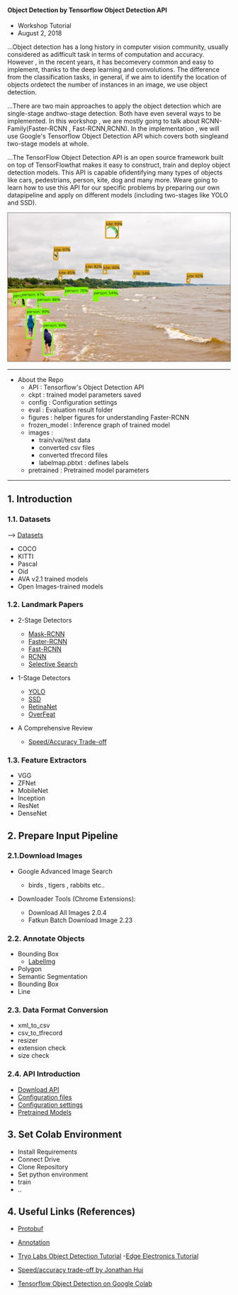  
#### Object Detection by Tensorflow Object Detection API 
 - Workshop Tutorial
 - August 2, 2018
 
...Object detection has a long history in computer vision community, usually considered as adifficult task in terms of computation and accuracy. However , in the recent years, it has becomevery common and easy to implement, thanks to the deep learning and convolutions. The difference from the classification tasks, in general, if we aim to identify the location of objects ordetect the number of instances in an image, we use object detection. 
  
...There are two main approaches to apply the object detection which are single-stage andtwo-stage detection. Both have even several ways to be implemented. In this workshop , we are mostly going to talk about RCNN-Family(Faster-RCNN , Fast-RCNN,RCNN). In the implementation , we will use Google's Tensorflow Object Detection API which covers both singleand two-stage models at whole. 
  
...The TensorFlow Object Detection API is an open source framework built on top of TensorFlowthat makes it easy to construct, train and deploy object detection models. This API is capable ofidentifying many types of objects like cars, pedestrians, person, kite, dog and many more. Weare going to learn how to use this API for our specific problems by preparing our own datapipeline and apply on different models (including two-stages like YOLO and SSD).
 
 
![alt text](https://github.com/tensorflow/models/blob/master/research/object_detection/g3doc/img/kites_detections_output.jpg "kites")

---

- About the Repo
   * API     : Tensorflow's Object Detection API
   * ckpt    : trained model parameters saved
   * config  : Configuration settings
   * eval    : Evaluation result folder
   * figures : helper figures for understanding Faster-RCNN
   * frozen_model : Inference graph of trained model
   * images : 
      * train/val/test data
      * converted csv files
      * converted tfrecord files
      * labelmap.pbtxt : defines labels
   * pretrained   : Pretrained model parameters 

---
 
## 1. Introduction

### 1.1. Datasets
--> [Datasets](https://www.analyticsvidhya.com/blog/2018/03/comprehensive-collection-deep-learning-datasets/)
- COCO
- KITTI
- Pascal
- Oid
- AVA v2.1 trained models
- Open Images-trained models

### 1.2. Landmark Papers

- 2-Stage Detectors
  * [Mask-RCNN](https://arxiv.org/pdf/1703.06870)
  * [Faster-RCNN](https://arxiv.org/pdf/1506.01497)
  * [Fast-RCNN](https://arxiv.org/pdf/1504.08083)
  * [RCNN](https://arxiv.org/pdf/1311.2524)
  * [Selective Search](http://www.huppelen.nl/publications/selectiveSearchDraft.pdf)
 
- 1-Stage Detectors
  * [YOLO](https://arxiv.org/pdf/1506.02640)
  * [SSD](https://arxiv.org/abs/1512.02325)
  * [RetinaNet](https://arxiv.org/pdf/1708.02002.pdf)
  * [OverFeat](https://arxiv.org/abs/1312.6229)

- A Comprehensive Review
  * [Speed/Accuracy Trade-off](https://arxiv.org/abs/1611.10012)


### 1.3. Feature Extractors

- VGG
- ZFNet
- MobileNet
- Inception
- ResNet
- DenseNet

## 2. Prepare Input Pipeline

### 2.1.Download Images

- Google Advanced Image Search
  * birds , tigers , rabbits etc..
 
- Downloader Tools (Chrome Extensions):
  * Download All Images 2.0.4
  * Fatkun Batch Download Image 2.23


### 2.2. Annotate Objects

- Bounding Box
  * [LabelImg](https://github.com/tzutalin/labelImg)
- Polygon
- Semantic Segmentation
- Bounding Box
- Line

### 2.3. Data Format Conversion

- xml_to_csv
- csv_to_tfrecord
- resizer
- extension check
- size check

### 2.4. API Introduction

 - [Download API](https://github.com/tensorflow/models/tree/master/research/object_detection)
 - [Configuration files](https://github.com/tensorflow/models/tree/master/research/object_detection/samples/configs)
 - [Configuration settings](https://github.com/tensorflow/models/blob/master/research/object_detection/g3doc/configuring_jobs.md)
 - [Pretrained Models](https://github.com/tensorflow/models/blob/master/research/object_detection/g3doc/detection_model_zoo.md)

## 3. Set Colab Environment

 - Install Requirements
 - Connect Drive
 - Clone Repository
 - Set python environment
 - train
 - ..


## 4. Useful Links (References)
- [Protobuf](https://towardsdatascience.com/3-steps-to-update-parameters-of-faster-r-cnn-ssd-models-in-tensorflow-object-detection-api-7eddb11273ed)
- [Annotation](https://blog.playment.io/comparing-image-annotation-types/)

- [Tryo Labs Object Detection Tutorial](https://tryolabs.com/blog/2018/01/18/faster-r-cnn-down-the-rabbit-hole-of-modern-object-detection/)
-[Edge Electronics Tutorial](https://github.com/EdjeElectronics/TensorFlow-Object-Detection-API-Tutorial-Train-Multiple-Objects-Windows-10)
- [Speed/accuracy trade-off by Jonathan Hui](https://medium.com/@jonathan_hui/object-detection-speed-and-accuracy-comparison-faster-r-cnn-r-fcn-ssd-and-yolo-5425656ae359)
- [Tensorflow Object Detection on Google Colab](https://medium.com/@moshe.livne/training-tensorflow-for-free-pet-object-detection-api-sample-trained-on-google-collab-c2e65f4a9949)

